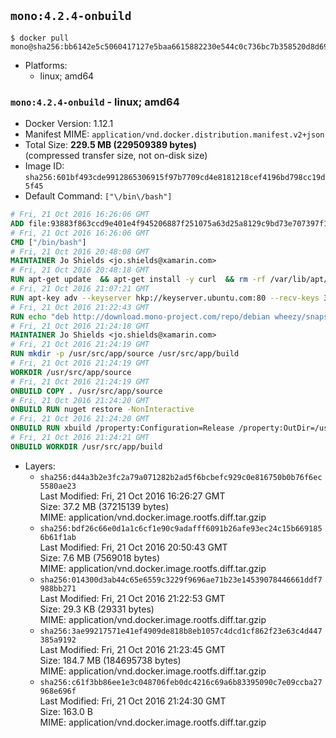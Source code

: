 ## `mono:4.2.4-onbuild`

```console
$ docker pull mono@sha256:bb6142e5c5060417127e5baa6615882230e544c0c736bc7b358520d8d69d1342
```

-	Platforms:
	-	linux; amd64

### `mono:4.2.4-onbuild` - linux; amd64

-	Docker Version: 1.12.1
-	Manifest MIME: `application/vnd.docker.distribution.manifest.v2+json`
-	Total Size: **229.5 MB (229509389 bytes)**  
	(compressed transfer size, not on-disk size)
-	Image ID: `sha256:601bf493cde9912865306915f97b7709cd4e8181218cef4196bd798cc19d5f45`
-	Default Command: `["\/bin\/bash"]`

```dockerfile
# Fri, 21 Oct 2016 16:26:06 GMT
ADD file:93883f863ccd9e401e4f945206887f251075a63d25a8129c9bd73e707397f109 in / 
# Fri, 21 Oct 2016 16:26:06 GMT
CMD ["/bin/bash"]
# Fri, 21 Oct 2016 20:48:08 GMT
MAINTAINER Jo Shields <jo.shields@xamarin.com>
# Fri, 21 Oct 2016 20:48:18 GMT
RUN apt-get update 	&& apt-get install -y curl 	&& rm -rf /var/lib/apt/lists/*
# Fri, 21 Oct 2016 21:07:21 GMT
RUN apt-key adv --keyserver hkp://keyserver.ubuntu.com:80 --recv-keys 3FA7E0328081BFF6A14DA29AA6A19B38D3D831EF
# Fri, 21 Oct 2016 21:22:43 GMT
RUN echo "deb http://download.mono-project.com/repo/debian wheezy/snapshots/4.2.4.4 main" > /etc/apt/sources.list.d/mono-xamarin.list 	&& apt-get update 	&& apt-get install -y mono-devel ca-certificates-mono fsharp mono-vbnc nuget 	&& rm -rf /var/lib/apt/lists/*
# Fri, 21 Oct 2016 21:24:18 GMT
MAINTAINER Jo Shields <jo.shields@xamarin.com>
# Fri, 21 Oct 2016 21:24:19 GMT
RUN mkdir -p /usr/src/app/source /usr/src/app/build
# Fri, 21 Oct 2016 21:24:19 GMT
WORKDIR /usr/src/app/source
# Fri, 21 Oct 2016 21:24:19 GMT
ONBUILD COPY . /usr/src/app/source
# Fri, 21 Oct 2016 21:24:20 GMT
ONBUILD RUN nuget restore -NonInteractive
# Fri, 21 Oct 2016 21:24:20 GMT
ONBUILD RUN xbuild /property:Configuration=Release /property:OutDir=/usr/src/app/build/
# Fri, 21 Oct 2016 21:24:21 GMT
ONBUILD WORKDIR /usr/src/app/build
```

-	Layers:
	-	`sha256:d44a3b2e3fc2a79a071282b2ad5f6bcbefc929c0e816750b0b76f6ec5580ae23`  
		Last Modified: Fri, 21 Oct 2016 16:26:27 GMT  
		Size: 37.2 MB (37215139 bytes)  
		MIME: application/vnd.docker.image.rootfs.diff.tar.gzip
	-	`sha256:bdf26c66e0d1a1c6cf1e90c9adafff6091b26afe93ec24c15b6691856b61f1ab`  
		Last Modified: Fri, 21 Oct 2016 20:50:43 GMT  
		Size: 7.6 MB (7569018 bytes)  
		MIME: application/vnd.docker.image.rootfs.diff.tar.gzip
	-	`sha256:014300d3ab44c65e6559c3229f9696ae71b23e14539078446661ddf7988bb271`  
		Last Modified: Fri, 21 Oct 2016 21:22:53 GMT  
		Size: 29.3 KB (29331 bytes)  
		MIME: application/vnd.docker.image.rootfs.diff.tar.gzip
	-	`sha256:3ae99217571e41ef4909de818b8eb1057c4dcd1cf862f23e63c4d447385a9192`  
		Last Modified: Fri, 21 Oct 2016 21:23:45 GMT  
		Size: 184.7 MB (184695738 bytes)  
		MIME: application/vnd.docker.image.rootfs.diff.tar.gzip
	-	`sha256:c61f3bb86ee1e3c048706feb0dc4216c69a6b83395090c7e09ccba27968e696f`  
		Last Modified: Fri, 21 Oct 2016 21:24:30 GMT  
		Size: 163.0 B  
		MIME: application/vnd.docker.image.rootfs.diff.tar.gzip
